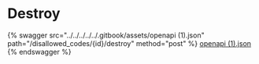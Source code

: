 # Destroy

{% swagger src="../../../../../.gitbook/assets/openapi (1).json" path="/disallowed_codes/{id}/destroy" method="post" %}
[openapi (1).json](<../../../../../.gitbook/assets/openapi (1).json>)
{% endswagger %}
